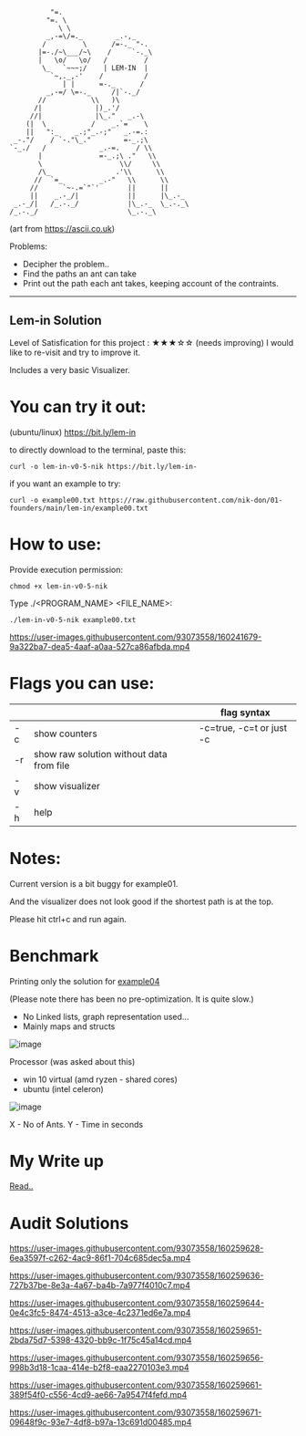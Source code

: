               "=.
             "=. \
                \ \
             _,-=\/=._        _.-,_
            /         \      /=-._ "-.
           |=-./~\___/~\    /     `-._\
           |   \o/   \o/   /         /
            \_   `~~~;/    | LEM-IN  |
              `~,._,-'    /          /
                 | |      =-._      /
             _,-=/ \=-._     /|`-._/
           //           \\   )\
          /|             |)_.'/
         //|             |\_."   _.-\
        (|  \           /    _.`=    \
        ||   ":_    _.;"_.-;"   _.-=.:
     _-."/    / `-."\_."        =-_.;\
    `-_./   /             _.-=.    / \\
           |              =-_.;\ ."   \\
           \                   \\/     \\
           /\_                .'\\      \\
          //  `=_         _.-"   \\      \\
         //      `~-.=`"`'       ||      ||
         ||    _.-_/|            ||      |\_.-_
     _.-_/|   /_.-._/            |\_.-_  \_.-._\
    /_.-._/                      \_.-._\
 
(art from https://ascii.co.uk)


Problems:

- Decipher the problem..
- Find the paths an ant can take
- Print out the path each ant takes, keeping account of the contraints.
    



----
## Lem-in Solution

Level of Satisfication for this project : 
★★★☆☆ (needs improving)
I would like to re-visit and try to improve it.

Includes a very basic Visualizer.


# You can try it out:

(ubuntu/linux) https://bit.ly/lem-in

to directly download to the terminal, paste this:
```
curl -o lem-in-v0-5-nik https://bit.ly/lem-in-
```

if you want an example to try:
```
curl -o example00.txt https://raw.githubusercontent.com/nik-don/01-founders/main/lem-in/example00.txt
```


# How to use:

Provide execution permission:
```
chmod +x lem-in-v0-5-nik
```

Type ./<PROGRAM_NAME> <FILE_NAME>:
```
./lem-in-v0-5-nik example00.txt
```

https://user-images.githubusercontent.com/93073558/160241679-9a322ba7-dea5-4aaf-a0aa-527ca86afbda.mp4


# Flags you can use:
|    |                                          | flag syntax |
|----|------------------------------------------|--------------------------|
| -c | show counters                            | -c=true, -c=t or just -c |
| -r | show raw solution without data from file |                          |
| -v | show visualizer                          |                          |
| -h | help                                     |                          |


# Notes:

Current version is a bit buggy for example01.

And the visualizer does not look good if the shortest path is at the top.

Please hit ctrl+c and run again.


# Benchmark

Printing only the solution for [example04](https://github.com/01-edu/public/tree/master/subjects/lem-in/examples#example04)

(Please note there has been no pre-optimization. It is quite slow.)
- No Linked lists, graph representation used...
- Mainly maps and structs

![image](https://user-images.githubusercontent.com/93073558/160244265-e16bf480-988c-4d2f-953a-f3618cddfb60.png)
 
Processor (was asked about this)
- win 10 virtual (amd ryzen - shared cores)
- ubuntu (intel celeron)
  
![image](https://user-images.githubusercontent.com/93073558/160244300-65844e4f-ea57-4865-b1d1-1f65b2641679.png)

X - No of Ants.
Y - Time in seconds

# My Write up

[Read..](https://github.com/nik-don/01-founders/blob/main/lem-in/log.md)

# Audit Solutions

https://user-images.githubusercontent.com/93073558/160259628-6ea3597f-c262-4ac9-86f1-704c685dec5a.mp4


https://user-images.githubusercontent.com/93073558/160259636-727b37be-8e3a-4a67-ba4b-7a977f4010c7.mp4


https://user-images.githubusercontent.com/93073558/160259644-0e4c3fc5-8474-4513-a3ce-4c2371ed6e7a.mp4

https://user-images.githubusercontent.com/93073558/160259651-2bda75d7-5398-4320-bb9c-1f75c45a14cd.mp4

https://user-images.githubusercontent.com/93073558/160259656-998b3d18-1caa-414e-b2f8-eaa2270103e3.mp4

https://user-images.githubusercontent.com/93073558/160259661-389f54f0-c556-4cd9-ae66-7a9547f4fefd.mp4

https://user-images.githubusercontent.com/93073558/160259671-09648f9c-93e7-4df8-b97a-13c691d00485.mp4







